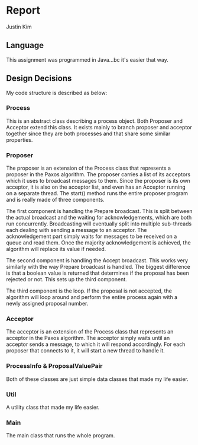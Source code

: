 # Report
Justin Kim

## Language
This assignment was programmed in Java...bc it's easier that way.

## Design Decisions
My code structure is described as below:

### Process
This is an abstract class describing a process object. Both Proposer
and Acceptor extend this class. It exists mainly to branch proposer
and acceptor together since they are both processes and that share
some similar properties.

### Proposer
The proposer is an extension of the Process class that represents a
proposer in the Paxos algorithm. The proposer carries a list of its
acceptors which it uses to broadcast messages to them. Since the
proposer is its own acceptor, it is also on the acceptor list, and
even has an Acceptor running on a separate thread. The start()
method runs the entire proposer program and is really made of three
components.

The first component is handling the Prepare broadcast. This is split
between the actual broadcast and the waiting for acknowledgements,
which are both run concurrently. Broadcasting will eventually split
into multiple sub-threads each dealing with sending a message to an
acceptor. The acknowledgement part simply waits for messages to be
received on a queue and read them. Once the majority acknowledgement
is achieved, the algorithm will replace its value if needed.

The second component is handling the Accept broadcast. This works
very similarly with the way Prepare broadcast is handled. The biggest
difference is that a boolean value is returned that determines if the
proposal has been rejected or not. This sets up the third component.

The third component is the loop. If the proposal is not accepted, the
algorithm will loop around and perform the entire process again with
a newly assigned proposal number.

### Acceptor
The acceptor is an extension of the Process class that represents an
acceptor in the Paxos algorithm. The acceptor simply waits until
an acceptor sends a message, to which it will respond accordingly.
For each proposer that connects to it, it will start a new thread
to handle it.

### ProcessInfo & ProposalValuePair
Both of these classes are just simple data classes that made my life
easier.

### Util
A utility class that made my life easier.

### Main
The main class that runs the whole program.
